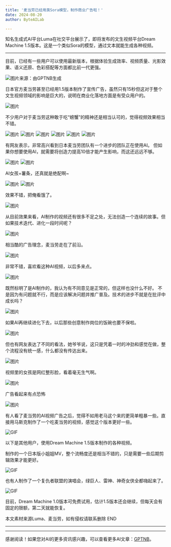 ```yaml
---
title: '麦当劳已经用类Sora模型，制作商业广告啦！'
date: 2024-08-20
author: ByteAILab

---
```


知名生成式AI平台Luma在社交平台展示了，即将发布的文生视频平台Dream Machine 1.5版本。这是一个类似Sora的模型，通过文本就能生成各种视频。

---

目前，已经有一些用户可以使用最新版本，根据体验生成效率、视频质量、光影效果、语义还原、色彩搭配等方面都比前一代更强。

![图片来源：由GPTNB生成](http://www.jesonc.com/upload/3B33CB85B496C0CB6FBA4C2BD79320AD/1724031691637/FsJqLBSlI0VwUA5Oc2DxeMdzztqf.png)

日本官方麦当劳甚至已经用1.5版本制作了宣传广告，虽然只有15秒但这对于整个文生视频领域的影响是巨大的，说明在商业化落地方面是有受众用户的。

![图片](http://www.jesonc.com/FnjoiBDHaCzkErnBbzeJUQeiwOdQ)

不少用户对于麦当劳这种敢于吃“螃蟹”的精神还是相当认可的，觉得视频效果相当不错。

![图片](http://www.jesonc.com/FlSt9xAXsPvRt682zLtbyot-kuz8)
![图片](http://www.jesonc.com/FhSgUwxnOnKqiD6GwDqMONnUim6V)
![图片](http://www.jesonc.com/FvRcXs3RdXvR6mUfryV40K5R2q1o)
![图片](http://www.jesonc.com/FjTg7MJINgEn366q_VUXhfWEJERw)
![图片](http://www.jesonc.com/Fv8sbM5nED468p4bIAnqwY9fadou)
![图片](http://www.jesonc.com/FtWiKfDlRLqBCVtit9YhBbmEMBcb)

有网友表示，非常高兴看到日本麦当劳团队有一个进步的团队正在使用AI。
但如果你想要使用AI，就需要将创造力提高10倍才能产生影响，而这还远远不够。

![图片](http://www.jesonc.com/FkQ_m_iL4VxkPF81xwn5eWbPEIz-)
![图片](http://www.jesonc.com/Fg2sMtgMh7yWEUB-_mBo7ZqRnkiV)

AI女孩+薯条，还真就是绝配啊~

![图片](http://www.jesonc.com/FmHLKZgo22kyeRttDzuPixL5kVLU)
![图片](http://www.jesonc.com/FhCteTBxnXA51-eNCaLGAdSLqbmD)

效果不错，把俺看饿了。

![图片](http://www.jesonc.com/Fi5U9XKnCLoHRPj1KZC5dBpSrGV1)

从目前效果来看，AI制作的视频还有很多不足之处，无法创造一个连续的故事。但如果技术迭代、进化一段时间呢？

![图片](http://www.jesonc.com/Fj0TALg7gX-OFj5nh7od3Cp18stZ)

相当酷的广告理念，麦当劳走在了前沿。

![图片](http://www.jesonc.com/FjlaI2VaW4wcZnly-b0YaIh90fN1)

非常不错，喜欢看这种AI视频，以后多来点。

![图片](http://www.jesonc.com/FoocKv2zhaONd0mO6akHXeAaZzO9)

既然标明了是AI制作的，我认为有不同意见是正常的，但这样也没什么不好。
不是因为有问题就不行，而是应该解决问题并推广普及。技术的进步不就是在批评中成长吗？

![图片](http://www.jesonc.com/FrNjhVi8TyPfpDVi8rYzrkWocU_G)

如果AI再继续进化下去，以后那些创意制作岗位的饭碗也要不保啦。

![图片](http://www.jesonc.com/FjvS8blwTb4CUoSOlSrfUM3AJPQz)

但也有网友表达了不同的看法，她爷爷说，这只是凭着一时的冲劲和感觉在做，整个流程没有统一感，什么都没有传达出来。

![图片](http://www.jesonc.com/Fn20IbtpPHLdCKw6PNM7xEDGSOUN)

视频里的女孩是网红整形脸，看着毫无生气啊。

![图片](http://www.jesonc.com/FtNR_fakGT2BbtEnDQ691-nhs8hl)

广告看起来有点恐怖

![图片](http://www.jesonc.com/FoF43U1ov8_wvD6H9oXe-tq5WWqL)

有人看了麦当劳的AI视频广告之后，觉得不如用老马这个来的更简单粗暴一些。直接用马斯克制作了一个吃麦当劳的视频，感觉这个版本更好一些。

![GIF](http://www.jesonc.com/upload/3B33CB85B496C0CB6FBA4C2BD79320AD/1724031439674/FuCYbWNPAT-B67Zl12pxJ8TuAfCR.gif)

以下是其他用户，使用Dream Machine 1.5版本制作的各种视频。

制作的一个日本版小姐姐MV，整个流畅度还是相当不错的，只是需要一些后期剪辑效果才能更好。

![GIF](http://www.jesonc.com/upload/3B33CB85B496C0CB6FBA4C2BD79320AD/1724031455028/FqpTfB7CbhaJPORG2BI-LoiT2BsB.gif)

也有人制作了一个复仇者联盟的演唱会，绿巨人、雷神、神奇女侠全都嗨起来了。

![GIF](http://www.jesonc.com/upload/3B33CB85B496C0CB6FBA4C2BD79320AD/1724031467908/lilY0XrBZ088OwdTicguCNgprjRU)

目前，Dream Machine 1.0版本可免费试用，估计1.5版本还会继续，但每天会有固定的限额，第二天就能恢复。

本文素材来源Luma、麦当劳，如有侵权请联系删除
END

---
---
感谢阅读！如果您对AI的更多资讯感兴趣，可以查看更多AI文章：[GPTNB](https://gptnb.com)。